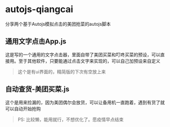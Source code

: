 # autojs-qiangcai
分享两个基于Autojs模拟点击的美团抢菜的autojs脚本

## 通用文字点击App.js  

这是写的一个通用的文字点击器，里面自带了美团买菜和叮咚买菜的预设，可以直接用。至于其他软件，只要能通过点击文字来实现的，可以自己加预设来自定义
> 这个是有ui界面的，精简版的下次有空放上来

## 自动查货-美团买菜.js

这个是用来捡漏的，因为美团偶尔会放货，可以让备用机一直跑着，遇到有货了就可以自动开始抢购


> PS: 比较懒，能用就行，不想优化了。愿疫情早点结束
